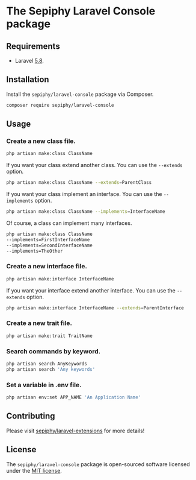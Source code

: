 
# The Sepiphy Laravel Console package

## Requirements

- Laravel [5.8](https://laravel.com/docs/5.8).

## Installation

Install the `sepiphy/laravel-console` package via Composer.

```bash
composer require sepiphy/laravel-console
```

## Usage


### Create a new class file.
```bash
php artisan make:class ClassName
```
If you want your class extend another class. You can use the `--extends` option.
```bash
php artisan make:class ClassName --extends=ParentClass
```
If you want your class implement an interface. You can use the `--implements` option.
```bash
php artisan make:class ClassName --implements=InterfaceName
```
Of course, a class can implement many interfaces.
```bash
php artisan make:class ClassName
--implements=FirstInterfaceName
--implements=SecondInterfaceName
--implements=TheOther
```
### Create a new interface file.
```bash
php artisan make:interface InterfaceName
```
If you want your interface extend another interface. You can use the `--extends` option.
```bash
php artisan make:interface InterfaceName --extends=ParentInterface
```
### Create a new trait file.
```bash
php artisan make:trait TraitName
```
### Search commands by keyword.
```bash
php artisan search AnyKeywords
php artisan search 'Any keywords'
```
### Set a variable in .env file.
```bash
php artisan env:set APP_NAME 'An Application Name'
```

## Contributing

Please visit [sepiphy/laravel-extensions](../../README.md) for more details!

## License

The `sepiphy/laravel-console` package is open-sourced software licensed under the [MIT license](LICENSE.md).
